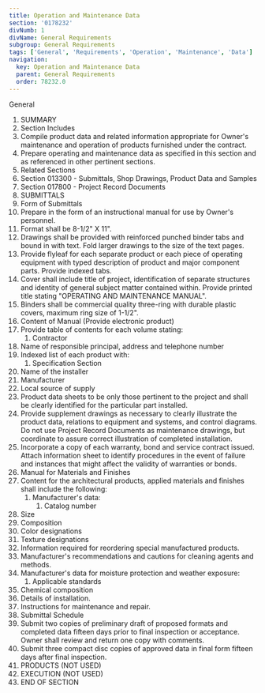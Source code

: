 ```yaml
---
title: Operation and Maintenance Data
section: '0178232'
divNumb: 1
divName: General Requirements
subgroup: General Requirements
tags: ['General', 'Requirements', 'Operation', 'Maintenance', 'Data']
navigation:
  key: Operation and Maintenance Data
  parent: General Requirements
  order: 78232.0
---
```



General
   1. SUMMARY
   1. Section Includes
   1. Compile product data and related information appropriate for Owner's maintenance and operation of products furnished under the contract.
   1. Prepare operating and maintenance data as specified in this section and as referenced in other pertinent sections.
   1. Related Sections
   1. Section 013300 - Submittals, Shop Drawings, Product Data and Samples
   1. Section 017800 - Project Record Documents
   1. SUBMITTALS
   1. Form of Submittals
   1. Prepare in the form of an instructional manual for use by Owner's personnel.
   1. Format shall be 8-1/2" X 11".
   1. Drawings shall be provided with reinforced punched binder tabs and bound in with text. Fold larger drawings to the size of the text pages.
   1. Provide flyleaf for each separate product or each piece of operating equipment with typed description of product and major component parts. Provide indexed tabs.
   1. Cover shall include title of project, identification of separate structures and identity of general subject matter contained within. Provide printed title stating "OPERATING AND MAINTENANCE MANUAL".
   1. Binders shall be commercial quality three-ring with durable plastic covers, maximum ring size of 1-1/2".
   1. Content of Manual (Provide electronic product)
   1. Provide table of contents for each volume stating:
      1. Contractor
   1. Name of responsible principal, address and telephone number
   1. Indexed list of each product with:
      1. Specification Section
   1. Name of the installer
   1. Manufacturer
   1. Local source of supply
   1. Product data sheets to be only those pertinent to the project and shall be clearly identified for the particular part installed.
   1. Provide supplement drawings as necessary to clearly illustrate the product data, relations to equipment and systems, and control diagrams. Do not use Project Record Documents as maintenance drawings, but coordinate to assure correct illustration of completed installation.
   1. Incorporate a copy of each warranty, bond and service contract issued. Attach information sheet to identify procedures in the event of failure and instances that might affect the validity of warranties or bonds.
   1. Manual for Materials and Finishes
   1. Content for the architectural products, applied materials and finishes shall include the following:
      1. Manufacturer's data:
            1. Catalog number
   1. Size
   1. Composition
   1. Color designations
   1. Texture designations
   1. Information required for reordering special manufactured products.
   1. Manufacturer's recommendations and cautions for cleaning agents and methods.
   1. Manufacturer's data for moisture protection and weather exposure:
      1. Applicable standards
   1. Chemical composition
   1. Details of installation.
   1. Instructions for maintenance and repair.
   1. Submittal Schedule
   1. Submit two copies of preliminary draft of proposed formats and completed data fifteen days prior to final inspection or acceptance. Owner shall review and return one copy with comments.
   1. Submit three compact disc copies of approved data in final form fifteen days after final inspection.
   1. PRODUCTS (NOT USED)
   1. EXECUTION (NOT USED)
1. END OF SECTION

